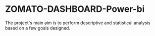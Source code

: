 # ZOMATO-DASHBOARD-Power-bi
The project's main aim is to perform descriptive and statistical analysis based on a few goals designed.
